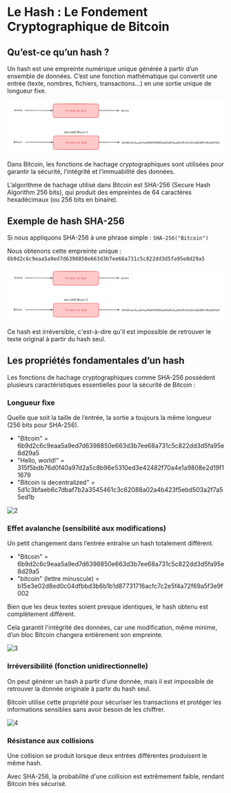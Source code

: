 # Le Hash : Le Fondement Cryptographique de Bitcoin

## Qu’est-ce qu’un hash ?

Un hash est une empreinte numérique unique générée à partir d’un ensemble de données. C’est une fonction mathématique qui convertit une entrée (texte, nombres, fichiers, transactions...) en une sortie unique de longueur fixe.

![1](https://raw.githubusercontent.com/BenBktech/Apprendre-Bitcoin/refs/heads/main/3.%20Hash/images/1.png)

Dans Bitcoin, les fonctions de hachage cryptographiques sont utilisées pour garantir la sécurité, l’intégrité et l’immuabilité des données.

L’algorithme de hachage utilisé dans Bitcoin est SHA-256 (Secure Hash Algorithm 256 bits), qui produit des empreintes de 64 caractères hexadécimaux (ou 256 bits en binaire).

## Exemple de hash SHA-256

Si nous appliquons SHA-256 à une phrase simple :
```SHA-256("Bitcoin")```

Nous obtenons cette empreinte unique :
```6b9d2c6c9eaa5a9ed7d6398850e663d3b7ee68a731c5c822dd3d5fa95e8d29a5``` 

![1](https://raw.githubusercontent.com/BenBktech/Apprendre-Bitcoin/refs/heads/main/3.%20Hash/images/1.png)

Ce hash est irréversible, c'est-à-dire qu'il est impossible de retrouver le texte original à partir du hash seul.

## Les propriétés fondamentales d’un hash

Les fonctions de hachage cryptographiques comme SHA-256 possèdent plusieurs caractéristiques essentielles pour la sécurité de Bitcoin :

### Longueur fixe

Quelle que soit la taille de l’entrée, la sortie a toujours la même longueur (256 bits pour SHA-256).

- "Bitcoin" =	6b9d2c6c9eaa5a9ed7d6398850e663d3b7ee68a731c5c822dd3d5fa95e8d29a5
- "Hello, world!" = 315f5bdb76d0f40a97d2a5c8b96e5310ed3e42482f70a4e1a9808e2d19f11679
- "Bitcoin is decentralized" = 5d1c3bfaeb6c7dbaf7b2a3545461c3c62088a02a4b423f5ebd503a2f7a55ed1b

![2](https://raw.githubusercontent.com/BenBktech/Apprendre-Bitcoin/refs/heads/main/3.%20Hash/images/2.png)

### Effet avalanche (sensibilité aux modifications)

Un petit changement dans l’entrée entraîne un hash totalement différent.

- "Bitcoin" = 6b9d2c6c9eaa5a9ed7d6398850e663d3b7ee68a731c5c822dd3d5fa95e8d29a5
- "bitcoin" (lettre minuscule) = b15e3e02d8ed0c04dfbbd3b6b1b1d87731716acfc7c2e5f4a72f69a5f3e9f002

Bien que les deux textes soient presque identiques, le hash obtenu est complètement différent.

Cela garantit l'intégrité des données, car une modification, même minime, d’un bloc Bitcoin changera entièrement son empreinte.

![3](https://raw.githubusercontent.com/BenBktech/Apprendre-Bitcoin/refs/heads/main/3.%20Hash/images/3.png)

### Irréversibilité (fonction unidirectionnelle)

On peut générer un hash à partir d’une donnée, mais il est impossible de retrouver la donnée originale à partir du hash seul.

Bitcoin utilise cette propriété pour sécuriser les transactions et protéger les informations sensibles sans avoir besoin de les chiffrer.

![4](https://raw.githubusercontent.com/BenBktech/Apprendre-Bitcoin/refs/heads/main/3.%20Hash/images/4.png)

### Résistance aux collisions

Une collision se produit lorsque deux entrées différentes produisent le même hash.

Avec SHA-256, la probabilité d'une collision est extrêmement faible, rendant Bitcoin très sécurisé.